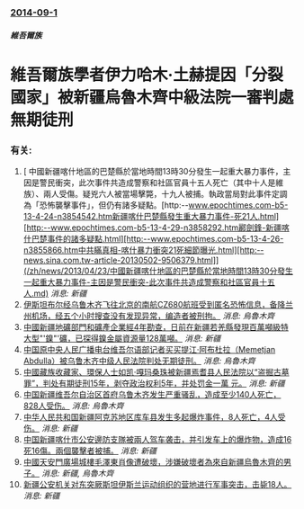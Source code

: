 ### [2014-09-1](/news/2014/09/1/index.md)

##### 維吾爾族
#  維吾爾族學者伊力哈木·土赫提因「分裂國家」被新疆烏魯木齊中級法院一審判處無期徒刑




### 有关:

1. [ 中國新疆喀什地區的巴楚縣於當地時間13時30分發生一起重大暴力事件，主因是警民衝突，此次事件共造成警察和社區官員十五人死亡（其中十人是維族）、兩人受傷。疑兇六人被當場擊斃，十九人被捕。執政當局對此事件定調為「恐怖襲擊事件」，但仍有諸多疑點。[http:--www.epochtimes.com-b5-13-4-24-n3854542.htm新疆喀什巴楚縣發生重大暴力事件-死21人.html][http:--www.epochtimes.com-b5-13-4-29-n3858292.htm酈劍鋒-新疆喀什巴楚事件的諸多疑點.html][http:--www.epochtimes.com-b5-13-4-26-n3855866.htm中共瞞真相-喀什暴力衝突21死細節曝光.html][http:--news.sina.com.tw-article-20130502-9506379.html]](/zh/news/2013/04/23/中國新疆喀什地區的巴楚縣於當地時間13時30分發生一起重大暴力事件-主因是警民衝突-此次事件共造成警察和社區官員十五人.md) _消息: 新疆_
2. [伊斯坦布尔经乌鲁木齐飞往北京的南航CZ680航班受到匿名恐怖信息，备降兰州机场，经五个小时搜查没有发现异常，编造者被刑拘。](/zh/news/2012/10/8/伊斯坦布尔经乌鲁木齐飞往北京的南航CZ680航班受到匿名恐怖信息-备降兰州机场-经五个小时搜查没有发现异常-编造者被刑拘.md) _消息: 烏魯木齊_
3. [ 中國新疆地礦部門和礦產企業經4年勘查，日前在新疆若羌縣發現百萬噸級特大型"'鎳"'礦，已探得鎳金屬資源量128萬噸。](/zh/news/2012/10/5/中國新疆地礦部門和礦產企業經4年勘查-日前在新疆若羌縣發現百萬噸級特大型-鎳-礦-已探得鎳金屬資源量128萬噸.md) _消息: 新疆_
4. [ 中国原中央人民广播电台维吾尔语部记者买买提江·阿布杜拉（Memetjan Abdulla）被乌鲁木齐中级人民法院判处无期徒刑。](/zh/news/2010/12/25/中国原中央人民广播电台维吾尔语部记者买买提江-阿布杜拉-Memetjan-Abdulla-被乌鲁木齐中级人民法院判处无.md) _消息: 烏魯木齊_
5. [ 中國藏族收藏家、環保人士如凯·嘎玛桑珠被新疆焉耆县人民法院以“盗掘古墓罪”，判处有期徒刑15年，剥夺政治权利5年，并处罚金一萬 元。](/zh/news/2010/06/24/中國藏族收藏家-環保人士如凯-嘎玛桑珠被新疆焉耆县人民法院以-盗掘古墓罪-判处有期徒刑15年-剥夺政治权利5年-并处.md) _消息: 新疆_
6. [中国新疆维吾尔自治区首府乌鲁木齐发生严重骚乱，造成至少140人死亡，828人受伤。](/zh/news/2009/07/5/中国新疆维吾尔自治区首府乌鲁木齐发生严重骚乱-造成至少140人死亡-828人受伤.md) _消息: 烏魯木齊_
7. [ 中华人民共和国新疆阿克苏地区库车县发生多起爆炸事件，8人死亡，4人受伤。](/zh/news/2008/08/10/中华人民共和国新疆阿克苏地区库车县发生多起爆炸事件-8人死亡-4人受伤.md) _消息: 新疆_
8. [ 中国新疆喀什市公安邊防支隊被兩人驾车袭击，并引发车上的爆炸物，造成16死16傷。兩個襲擊者被捕。](/zh/news/2008/08/4/中国新疆喀什市公安邊防支隊被兩人驾车袭击-并引发车上的爆炸物-造成16死16傷-兩個襲擊者被捕.md) _消息: 新疆_
9. [中國天安門廣場城樓毛澤東肖像遭破壞，涉嫌破壞者為來自新疆烏魯木齊的男子。](/zh/news/2007/05/13/中國天安門廣場城樓毛澤東肖像遭破壞-涉嫌破壞者為來自新疆烏魯木齊的男子.md) _消息: 新疆, 烏魯木齊_
10. [新疆公安机关对东突厥斯坦伊斯兰运动组织的营地进行军事突击，击毙18人。](/zh/news/2007/01/5/新疆公安机关对东突厥斯坦伊斯兰运动组织的营地进行军事突击-击毙18人.md) _消息: 新疆_
